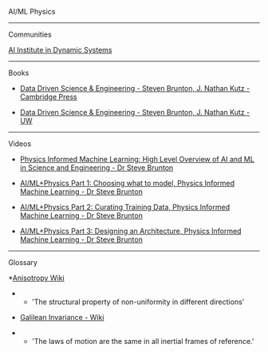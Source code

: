 AI/ML Physics
- - - -
Communities

[AI Institute in Dynamic Systems](https://dynamicsai.org)

- - - -
Books

* [Data Driven Science & Engineering - Steven Brunton, J. Nathan Kutz - Cambridge Press](https://www.cambridge.org/highereducation/books/data-driven-science-and-engineering/6F9A730B7A9A9F43F68CF21A24BEC339#overview)

* [Data Driven Science & Engineering - Steven Brunton, J. Nathan Kutz - UW](http://databookuw.com)

- - - -
Videos

* [Physics Informed Machine Learning: High Level Overview of AI and ML in Science and Engineering - Dr Steve Brunton](https://youtu.be/JoFW2uSd3Uo?si=JTk2nIiXFg4x5Lhl)

* [AI/ML+Physics Part 1: Choosing what to model, Physics Informed Machine Learning - Dr Steve Brunton](https://youtu.be/ARMk955pGbg?si=9egyxoNBUotVpqoC)

* [AI/ML+Physics Part 2: Curating Training Data, Physics Informed Machine Learning - Dr Steve Brunton](https://youtu.be/g-S0m2zcKUg?si=27ozhf2xYCR9J9zD)

* [AI/ML+Physics Part 3: Designing an Architecture, Physics Informed Machine Learning - Dr Steve Brunton](https://youtu.be/fiX8c-4K0-Q?si=XaGCKDgJAZezJMay)

- - - -
Glossary

*[Anisotropy Wiki](https://en.wikipedia.org/wiki/Anisotropy)
* * 'The structural property of non-uniformity in different directions'

* [Galilean Invariance - Wiki](https://en.wikipedia.org/wiki/Galilean_invariance)
* * 'The laws of motion are the same in all inertial frames of reference.' 
